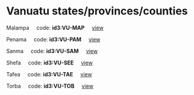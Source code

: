 # Vanuatu states/provinces/counties
Malampa&nbsp;&nbsp;&nbsp;&nbsp;&nbsp;code: **id3:VU-MAP**&nbsp;&nbsp;&nbsp;&nbsp;&nbsp;[view](../export/geojson/medium/id3/vu/map.geojson)&nbsp;&nbsp;&nbsp;&nbsp;&nbsp;


Penama&nbsp;&nbsp;&nbsp;&nbsp;&nbsp;code: **id3:VU-PAM**&nbsp;&nbsp;&nbsp;&nbsp;&nbsp;[view](../export/geojson/medium/id3/vu/pam.geojson)&nbsp;&nbsp;&nbsp;&nbsp;&nbsp;


Sanma&nbsp;&nbsp;&nbsp;&nbsp;&nbsp;code: **id3:VU-SAM**&nbsp;&nbsp;&nbsp;&nbsp;&nbsp;[view](../export/geojson/medium/id3/vu/sam.geojson)&nbsp;&nbsp;&nbsp;&nbsp;&nbsp;


Shefa&nbsp;&nbsp;&nbsp;&nbsp;&nbsp;code: **id3:VU-SEE**&nbsp;&nbsp;&nbsp;&nbsp;&nbsp;[view](../export/geojson/medium/id3/vu/see.geojson)&nbsp;&nbsp;&nbsp;&nbsp;&nbsp;


Tafea&nbsp;&nbsp;&nbsp;&nbsp;&nbsp;code: **id3:VU-TAE**&nbsp;&nbsp;&nbsp;&nbsp;&nbsp;[view](../export/geojson/medium/id3/vu/tae.geojson)&nbsp;&nbsp;&nbsp;&nbsp;&nbsp;


Torba&nbsp;&nbsp;&nbsp;&nbsp;&nbsp;code: **id3:VU-TOB**&nbsp;&nbsp;&nbsp;&nbsp;&nbsp;[view](../export/geojson/medium/id3/vu/tob.geojson)&nbsp;&nbsp;&nbsp;&nbsp;&nbsp;

